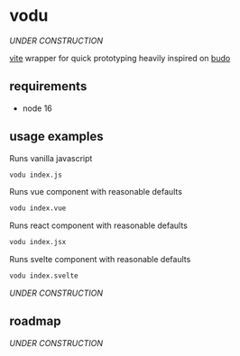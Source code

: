 # vodu

_UNDER CONSTRUCTION_

[vite](https://github.com/vitejs/vite) wrapper for quick prototyping heavily
inspired on [budo](https://github.com/mattdesl/budo)

## requirements

- node 16

## usage examples

Runs vanilla javascript

```bash
vodu index.js
```

Runs vue component with reasonable defaults

```bash
vodu index.vue
```

Runs react component with reasonable defaults

```bash
vodu index.jsx
```

Runs svelte component with reasonable defaults

```bash
vodu index.svelte
```

_UNDER CONSTRUCTION_

## roadmap

_UNDER CONSTRUCTION_
